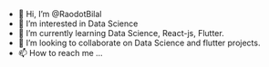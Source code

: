 - 👋 Hi, I’m @RaodotBilal
- 👀 I’m interested in Data Science 
- 🌱 I’m currently learning Data Science, React-js, Flutter.
- 💞️ I’m looking to collaborate on Data Science and flutter projects.
- 📫 How to reach me ...

<!---
RaodotBilal/RaodotBilal is a ✨ special ✨ repository because its `README.md` (this file) appears on your GitHub profile.
You can click the Preview link to take a look at your changes.
--->
